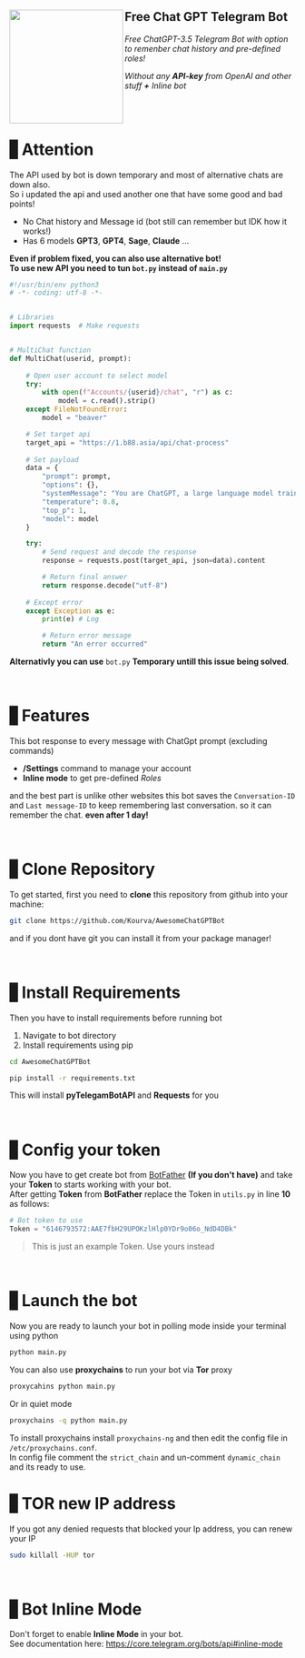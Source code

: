 <h1 align="center">
    <img align='left' src="https://github.com/Kourva/AwesomeChatGPTBot/assets/118578799/ef1cfefd-1e58-45d3-8a3a-fa9988a8322e" width=200 height=200/>
    <h2>Free Chat GPT Telegram Bot </h2>
  <p><i>Free ChatGPT-3.5 Telegram Bot with option to remenber chat history and pre-defined roles!</i></p>
  <p><i>Without any <b>API-key</b> from OpenAI and other stuff <b>+</b> Inline bot</i></p>
</h1>
<br><br>

# ▋Attention
The API used by bot is down temporary and most of alternative chats are down also.<br>
So i updated the api and used another one that have some good and bad points!<br>
+ No Chat history and Message id (bot still can remember but IDK how it works!)
+ Has 6 models **GPT3**, **GPT4**, **Sage**, **Claude** ...

**Even if problem fixed, you can also use alternative bot!** <br>
**To use new API you need to tun `bot.py` instead of `main.py`**
```python
#!/usr/bin/env python3
# -*- coding: utf-8 -*-


# Libraries
import requests  # Make requests


# MultiChat function
def MultiChat(userid, prompt):
    
    # Open user account to select model
    try:
        with open(f"Accounts/{userid}/chat", "r") as c:
            model = c.read().strip()
    except FileNotFoundError:
        model = "beaver"

    # Set target api
    target_api = "https://1.b88.asia/api/chat-process"
    
    # Set payload
    data = {
        "prompt": prompt,
        "options": {},
        "systemMessage": "You are ChatGPT, a large language model trained by OpenAI. Follow the user's instructions carefully. Respond using markdown.",
        "temperature": 0.8,
        "top_p": 1,
        "model": model
    }

    try:
        # Send request and decode the response
        response = requests.post(target_api, json=data).content

        # Return final answer
        return response.decode("utf-8")
    
    # Except error
    except Exception as e:
        print(e) # Log

        # Return error message
        return "An error occurred"
```
**Alternativly you can use** `bot.py` **Temporary untill this issue being solved**.

<br>

# ▋Features
This bot response to every message with ChatGpt prompt (excluding commands)
+ **/Settings** command to manage your account
+ **Inline mode** to get pre-defined *Roles*


and the best part is unlike other websites this bot saves the `Conversation-ID` and `Last message-ID` to keep remembering last conversation. so it can remember the chat. **even after 1 day!**

<br>

# ▋Clone Repository
To get started, first you need to **clone** this repository from github into your machine:
```bash
git clone https://github.com/Kourva/AwesomeChatGPTBot
```
and if you dont have git you can install it from your package manager!

<br>

# ▋Install Requirements
Then you have to install requirements before running bot
1. Navigate to bot directory
2. Install requirements using pip
```bash
cd AwesomeChatGPTBot
```
```bash
pip install -r requirements.txt
```
This will install **pyTelegamBotAPI** and **Requests** for you

<br>

# ▋Config your token
Now you have to get create bot from [BotFather](https://t.me/BotFather) **(If you don't have)** and take your **Token** to starts working with your bot.<br>
After getting **Token** from **BotFather** replace the Token in `utils.py` in line **10** as follows:
```python
# Bot token to use
Token = "6146793572:AAE7fbH29UPOKzlHlp0YDr9o06o_NdD4DBk"
```
> This is just an example Token. Use yours instead

<br>

# ▋Launch the bot
Now you are ready to launch your bot in polling mode inside your terminal using python
```bash
python main.py
```
You can also use **proxychains** to run your bot via **Tor** proxy
```bash
proxycahins python main.py
```
Or in quiet mode
```bash
proxychains -q python main.py
```
To install proxychains install `proxychains-ng` and then edit the config file in `/etc/proxychains.conf`.<br>
In config file comment the `strict_chain` and un-comment `dynamic_chain` and its ready to use.
<br>

# ▋TOR new IP address
If you got any denied requests that blocked your Ip address, you can renew your IP
```bash
sudo killall -HUP tor
```

<br>

# ▋Bot Inline Mode
Don't forget to enable **Inline Mode** in your bot.<br>
See documentation here: https://core.telegram.org/bots/api#inline-mode
